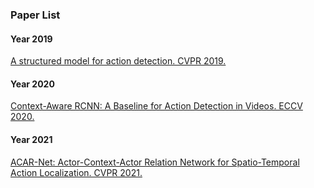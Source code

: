 ### Paper List

#### Year 2019
[A structured model for action detection. CVPR 2019.](https://openaccess.thecvf.com/content_CVPR_2019/papers/Zhang_A_Structured_Model_for_Action_Detection_CVPR_2019_paper.pdf)

#### Year 2020
[Context-Aware RCNN: A Baseline for Action Detection in Videos. ECCV 2020.](https://arxiv.org/abs/2007.09861)

#### Year 2021

[ACAR-Net: Actor-Context-Actor Relation Network for Spatio-Temporal Action Localization. CVPR 2021.](https://openaccess.thecvf.com/content/CVPR2021/papers/Pan_Actor-Context-Actor_Relation_Network_for_Spatio-Temporal_Action_Localization_CVPR_2021_paper.pdf)

